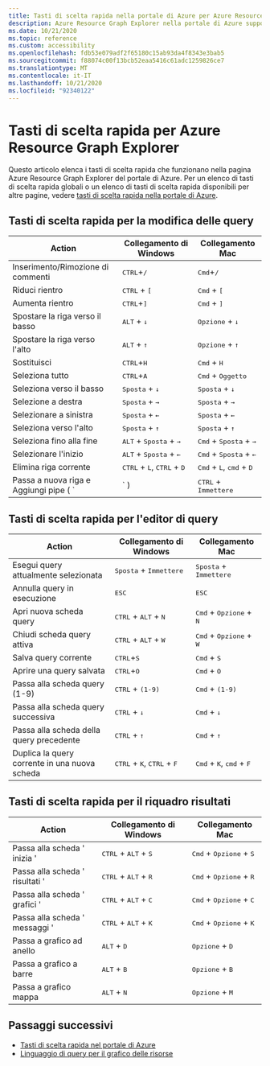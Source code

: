 ```yaml
---
title: Tasti di scelta rapida nella portale di Azure per Azure Resource Graph Explorer
description: Azure Resource Graph Explorer nella portale di Azure supporta i tasti di scelta rapida per eseguire le azioni e spostarsi.
ms.date: 10/21/2020
ms.topic: reference
ms.custom: accessibility
ms.openlocfilehash: fdb53e079adf2f65180c15ab93da4f8343e3bab5
ms.sourcegitcommit: f88074c00f13bcb52eaa5416c61adc1259826ce7
ms.translationtype: MT
ms.contentlocale: it-IT
ms.lasthandoff: 10/21/2020
ms.locfileid: "92340122"
---
```

# <a name="keyboard-shortcuts-for-azure-resource-graph-explorer"></a>Tasti di scelta rapida per Azure Resource Graph Explorer

Questo articolo elenca i tasti di scelta rapida che funzionano nella pagina Azure Resource Graph Explorer del portale di Azure. Per un elenco di tasti di scelta rapida globali o un elenco di tasti di scelta rapida disponibili per altre pagine, vedere [tasti di scelta rapida nella portale di Azure](../../../azure-portal/azure-portal-keyboard-shortcuts.md).

## <a name="keyboard-shortcuts-for-editing-queries"></a>Tasti di scelta rapida per la modifica delle query

| Action | Collegamento di Windows | Collegamento Mac |
|---|---|---|
|Inserimento/Rimozione di commenti |<kbd>CTRL</kbd>+<kbd>/</kbd> | <kbd>Cmd</kbd>+<kbd>/</kbd> |
|Riduci rientro |<kbd>CTRL</kbd> + <kbd>[</kbd> |<kbd>Cmd</kbd> + <kbd>[</kbd> |
|Aumenta rientro |<kbd>CTRL</kbd>+<kbd>]</kbd> |<kbd>Cmd</kbd> + <kbd>]</kbd> |
|Spostare la riga verso il basso |<kbd>ALT</kbd> + <kbd>↓</kbd> |<kbd>Opzione</kbd> + <kbd>↓</kbd> |
|Spostare la riga verso l'alto |<kbd>ALT</kbd> + <kbd>↑</kbd> |<kbd>Opzione</kbd> + <kbd>↑</kbd> |
|Sostituisci |<kbd>CTRL</kbd>+<kbd>H</kbd> |<kbd>Cmd</kbd> + <kbd>H</kbd> |
|Seleziona tutto |<kbd>CTRL</kbd>+<kbd>A</kbd> |<kbd>Cmd</kbd> + <kbd>Oggetto</kbd> |
|Seleziona verso il basso |<kbd>Sposta</kbd> + <kbd>↓</kbd> |<kbd>Sposta</kbd> + <kbd>↓</kbd> |
|Selezione a destra |<kbd>Sposta</kbd> + <kbd>→</kbd> |<kbd>Sposta</kbd> + <kbd>→</kbd> |
|Selezionare a sinistra |<kbd>Sposta</kbd> + <kbd>←</kbd> |<kbd>Sposta</kbd> + <kbd>←</kbd> |
|Seleziona verso l'alto |<kbd>Sposta</kbd> + <kbd>↑</kbd> |<kbd>Sposta</kbd> + <kbd>↑</kbd> |
|Seleziona fino alla fine |<kbd>ALT</kbd> + <kbd>Sposta</kbd> + <kbd>→</kbd> |<kbd>Cmd</kbd> + <kbd>Sposta</kbd> + <kbd>→</kbd> |
|Selezionare l'inizio |<kbd>ALT</kbd> + <kbd>Sposta</kbd> + <kbd>←</kbd> |<kbd>Cmd</kbd> + <kbd>Sposta</kbd> + <kbd>←</kbd> |
|Elimina riga corrente |<kbd>CTRL</kbd> + <kbd>L</kbd>, <kbd>CTRL</kbd> + <kbd>D</kbd>  |<kbd>Cmd</kbd> + <kbd>L</kbd>, <kbd>cmd</kbd> + <kbd>D</kbd> |
|Passa a nuova riga e Aggiungi pipe ( `|` ) |<kbd>CTRL</kbd> + <kbd>Immettere</kbd> |<kbd>Cmd</kbd> + <kbd>Immettere</kbd> |

## <a name="keyboard-shortcuts-for-the-query-editor"></a>Tasti di scelta rapida per l'editor di query

| Action | Collegamento di Windows | Collegamento Mac |
|---|---|---|
|Esegui query attualmente selezionata |<kbd>Sposta</kbd> + <kbd>Immettere</kbd> | <kbd>Sposta</kbd> + <kbd>Immettere</kbd> |
|Annulla query in esecuzione |<kbd>ESC</kbd> | <kbd>ESC</kbd> |
|Apri nuova scheda query |<kbd>CTRL</kbd> + <kbd>ALT</kbd> + <kbd>N</kbd> | <kbd>Cmd</kbd> + <kbd>Opzione</kbd> + <kbd>N</kbd> |
|Chiudi scheda query attiva |<kbd>CTRL</kbd> + <kbd>ALT</kbd> + <kbd>W</kbd> | <kbd>Cmd</kbd> + <kbd>Opzione</kbd> + <kbd>W</kbd> |
|Salva query corrente |<kbd>CTRL</kbd>+<kbd>S</kbd> | <kbd>Cmd</kbd> + <kbd>S</kbd> |
|Aprire una query salvata |<kbd>CTRL</kbd>+<kbd>O</kbd> | <kbd>Cmd</kbd> + <kbd>O</kbd> |
|Passa alla scheda query (1-9) |<kbd>CTRL</kbd> + <kbd>(1-9)</kbd> | <kbd>Cmd</kbd> + <kbd>(1-9)</kbd> |
|Passa alla scheda query successiva |<kbd>CTRL</kbd> + <kbd>↓</kbd> | <kbd>Cmd</kbd> + <kbd>↓</kbd> |
|Passa alla scheda della query precedente |<kbd>CTRL</kbd> + <kbd>↑</kbd> | <kbd>Cmd</kbd> + <kbd>↑</kbd> |
|Duplica la query corrente in una nuova scheda |<kbd>CTRL</kbd> + <kbd>K</kbd>, <kbd>CTRL</kbd> + <kbd>F</kbd> | <kbd>Cmd</kbd> + <kbd>K</kbd>, <kbd>cmd</kbd> + <kbd>F</kbd> |

## <a name="keyboard-shortcuts-for-the-results-pane"></a>Tasti di scelta rapida per il riquadro risultati

| Action | Collegamento di Windows | Collegamento Mac |
|---|---|---|
|Passa alla scheda ' inizia '  |<kbd>CTRL</kbd> + <kbd>ALT</kbd> + <kbd>S</kbd> | <kbd>Cmd</kbd> + <kbd>Opzione</kbd> + <kbd>S</kbd> |
|Passa alla scheda ' risultati '  |<kbd>CTRL</kbd> + <kbd>ALT</kbd> + <kbd>R</kbd> | <kbd>Cmd</kbd> + <kbd>Opzione</kbd> + <kbd>R</kbd> |
|Passa alla scheda ' grafici '  |<kbd>CTRL</kbd> + <kbd>ALT</kbd> + <kbd>C</kbd> | <kbd>Cmd</kbd> + <kbd>Opzione</kbd> + <kbd>C</kbd> |
|Passa alla scheda ' messaggi '  |<kbd>CTRL</kbd> + <kbd>ALT</kbd> + <kbd>K</kbd> | <kbd>Cmd</kbd> + <kbd>Opzione</kbd> + <kbd>K</kbd> |
|Passa a grafico ad anello  |<kbd>ALT</kbd> + <kbd>D</kbd> | <kbd>Opzione</kbd> + <kbd>D</kbd> |
|Passa a grafico a barre  |<kbd>ALT</kbd> + <kbd>B</kbd> | <kbd>Opzione</kbd> + <kbd>B</kbd> |
|Passa a grafico mappa  |<kbd>ALT</kbd> + <kbd>N</kbd> | <kbd>Opzione</kbd> + <kbd>M</kbd> |

## <a name="next-steps"></a>Passaggi successivi

- [Tasti di scelta rapida nel portale di Azure](../../../azure-portal/azure-portal-keyboard-shortcuts.md)
- [Linguaggio di query per il grafico delle risorse](../concepts/query-language.md)
